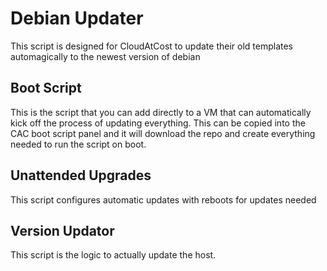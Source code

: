# Debian Updater
This script is designed for CloudAtCost to update their old templates automagically to the newest version of debian

## Boot Script 
This is the script that you can add directly to a VM that can automatically kick off the process of updating everything. This can be copied into the CAC boot script panel and it will download the repo and create everything needed to run the script on boot. 

## Unattended Upgrades 
This script configures automatic updates with reboots for updates needed

## Version Updator
This script is the logic to actually update the host. 